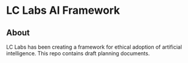 # LC Labs AI Framework



## About 
LC Labs has been creating a framework for ethical adoption of artificial intelligence. This repo contains draft planning documents. 

